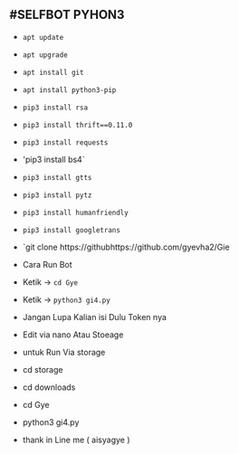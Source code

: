 #SELFBOT PYHON3
------
- `apt update`
- `apt upgrade`
- `apt install git`
- `apt install python3-pip`
- `pip3 install rsa`
- `pip3 install thrift==0.11.0`
- `pip3 install requests`
- 'pip3 install bs4`
- `pip3 install gtts`
- `pip3 install pytz`
- `pip3 install humanfriendly`
- `pip3 install googletrans`
- `git clone https://githubhttps://github.com/gyevha2/Gie

- Cara Run Bot
- Ketik -> `cd Gye`
- Ketik -> `python3 gi4.py`
- Jangan Lupa Kalian isi Dulu Token nya
- Edit via nano Atau Stoeage

- untuk Run Via storage
- cd storage
- cd downloads
- cd Gye
- python3 gi4.py

- thank in Line me ( aisyagye )
